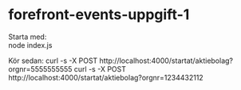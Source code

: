 # forefront-events-uppgift-1


Starta med:   
            node index.js

Kör sedan:
            curl -s -X POST http://localhost:4000/startat/aktiebolag?orgnr=5555555555
            curl -s -X POST http://localhost:4000/startat/aktiebolag?orgnr=1234432112
